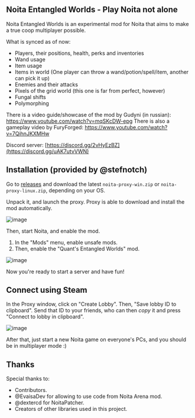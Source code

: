 ## Noita Entangled Worlds - Play Noita not alone

Noita Entangled Worlds is an experimental mod for Noita that aims to make a true coop multiplayer possible.

What is synced as of now:
 - Players, their positions, health, perks and inventories
 - Wand usage
 - Item usage
 - Items in world (One player can throw a wand/potion/spell/item, another can pick it up)
 - Enemies and their attacks
 - Pixels of the grid world (this one is far from perfect, however)
 - Fungal shifts
 - Polymorphing

There is a video guide/showcase of the mod by Gudyni (in russian): https://www.youtube.com/watch?v=mqSKcDW-epg
There is also a gameplay video by FuryForged: https://www.youtube.com/watch?v=7QihnJKXMHw

Discord server: [https://discord.gg/2vHyEzBZ](https://discord.gg/uAK7utvVWN)

## Installation (provided by @stefnotch)

Go to [releases](https://github.com/IntQuant/noita_entangled_worlds/releases) and download the latest `noita-proxy-win.zip` or `noita-proxy-linux.zip`, depending on your OS.

Unpack it, and launch the proxy. Proxy is able to download and install the mod automatically.

![image](https://github.com/IntQuant/noita_entangled_worlds/assets/10220080/33fe542b-ca6b-446f-b988-6d1bcb54f521)

Then, start Noita, and enable the mod.
1. In the "Mods" menu, enable unsafe mods.
2. Then, enable the "Quant's Entangled Worlds" mod.

![image](https://github.com/IntQuant/noita_entangled_worlds/assets/10220080/3a45f0ad-2ef1-4896-805c-1c1266e039c4)

Now you're ready to start a server and have fun!

## Connect using Steam

In the Proxy window, click on "Create Lobby". Then, "Save lobby ID to clipboard". Send that ID to your friends, who can then *copy* it and press "Connect to lobby in clipboard".

![image](https://github.com/IntQuant/noita_entangled_worlds/assets/10220080/fc3c1ee7-6853-4783-8134-8bcaccc57d8e)

After that, just start a new Noita game on everyone's PCs, and you should be in multiplayer mode :)

## Thanks

Special thanks to:
 - Contributors.
 - @EvaisaDev for allowing to use code from Noita Arena mod.
 - @dextercd for NoitaPatcher.
 - Creators of other libraries used in this project.

